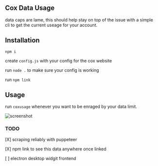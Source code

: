 ## Cox Data Usage
data caps are lame, this should help stay on top of the issue with a simple cli to get the current useage for your account.

## Installation
```npm i```

create ```config.js``` with your config for the cox website

run ```node .``` to make sure your config is working

run ```npm link```

## Usage
run ```coxusage``` whenever you want to be enraged by your data limit.

![screenshot](https://raw.githubusercontent.com/grantglidewell/coxUsage/master/img.png)

### TODO
 [X] scraping reliably with puppeteer

 [X] npm link to see this data anywhere once linked

 [ ] electron desktop widgit frontend
